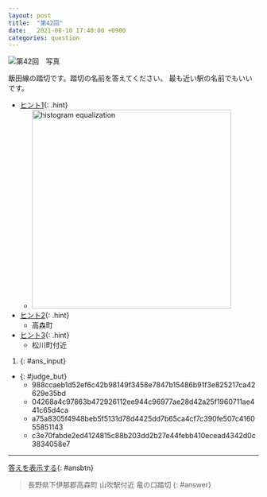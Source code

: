 ```yaml
---
layout: post
title:  "第42回"
date:   2021-08-10 17:40:00 +0900
categories: question
---
```



![第42回　写真](/kokodoko/images/q42.jpg "踏切")

飯田線の踏切です。踏切の名前を答えてください。
最も近い駅の名前でもいいです。

- [ヒント1](javascript:void(0)){: .hint}
   - <img src="/kokodoko/images/q42_flat.jpg" width="400" alt="histogram equalization" title="平坦化">
- [ヒント2](javascript:void(0)){: .hint}  
   - 高森町
- [ヒント3](javascript:void(0)){: .hint}  
   - 松川町付近

1. {: #ans_input}

- [](javascript:void(0)){: #judge_but}
   - 988ccaeb1d52ef6c42b98149f3458e7847b15486b91f3e825217ca42629e35bd
   - 04268a4c97863b472926112ee944c96977ae28d42a25f1960711ae441c65d4ca
   - a75a8305f4948beb5f5131d78d4425dd7b65ca4cf7c390fe507c416055851143
   - c3e70fabde2ed4124815c88b203dd2b27e44febb410ecead4342d0c3834058e7

---

[答えを表示する](javascript:void(0)){: #ansbtn}
>長野県下伊那郡高森町 山吹駅付近 竜の口踏切
{: #answer}